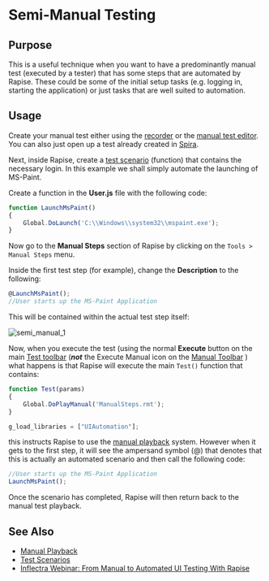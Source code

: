 # Semi-Manual Testing

## Purpose

This is a useful technique when you want to have a predominantly manual test (executed by a tester) that has some steps that are automated by Rapise. These could be some of the initial setup tasks (e.g. logging in, starting the application) or just tasks that are well suited to automation.


## Usage

Create your manual test either using the [recorder](manual_testing_recording.md) or the [manual test editor](manual_test_editor.md). You can also just open up a test already created in [Spira](spiratest_integration.md).

Next, inside Rapise, create a [test scenario](scenarios.md) (function) that contains the necessary login. In this example we shall simply automate the launching of MS-Paint.

Create a function in the **User.js** file with the following
code:

```javascript
function LaunchMsPaint()
{
    Global.DoLaunch('C:\\Windows\\system32\\mspaint.exe');
}
```

Now go to the **Manual Steps** section of Rapise by clicking on the `Tools > Manual Steps` menu.

Inside the first test step (for example), change the **Description** to the following:

```javascript
@LaunchMsPaint();
//User starts up the MS-Paint Application
```

This will be contained within the actual test step itself:

![semi_manual_1](./img/semi_manual_testing1.png)

Now, when you execute the test (using the normal **Execute** button on the main [Test toolbar](menu_and_toolbars.md#main-toolbar) (***not*** the Execute Manual icon on the [Manual Toolbar](menu_and_toolbars.md#manual-toolbar) ) what happens is that Rapise will execute the main `Test()` function that contains:

```javascript
function Test(params)
{
	Global.DoPlayManual('ManualSteps.rmt');
}

g_load_libraries = ["UIAutomation"];
```

this instructs Rapise to use the [manual
playback](manual_playback.md) system.
However when it gets to the first step, it will see the ampersand symbol
(@) that denotes that this is actually an automated scenario and then
call the following code:

```javascript
//User starts up the MS-Paint Application
LaunchMsPaint();
```

Once the scenario has completed, Rapise will then return back to the
manual test playback.


## See Also

* [Manual Playback](manual_testing_playback.md)
* [Test Scenarios](scenarios.md)
* [Inflectra Webinar: From Manual to Automated UI Testing With Rapise](https://www.youtube.com/watch?v=uT4bGyN9v6A)
